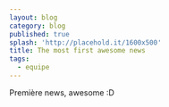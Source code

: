 ```yaml
---
layout: blog
category: blog
published: true
splash: 'http://placehold.it/1600x500'
title: The most first awesome news
tags:
  - equipe
---
```

Première news, awesome :D
